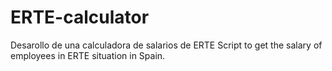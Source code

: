 # ERTE-calculator
Desarollo de una calculadora de salarios de ERTE 
Script to get the salary of employees in ERTE situation in Spain.
